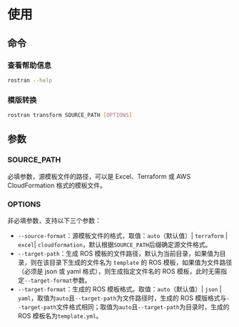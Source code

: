# 使用
## 命令
### 查看帮助信息
```bash
rostran --help
```

### 模版转换
```bash
rostran transform SOURCE_PATH [OPTIONS] 
```

## 参数
### SOURCE_PATH
必填参数，源模板文件的路径，可以是 Excel、Terraform 或 AWS CloudFormation 格式的模板文件。
### OPTIONS
非必填参数，支持以下三个参数：
- `--source-format`：源模板文件的格式，取值：`auto`（默认值）| `terraform` | `excel`| `cloudformation`，默认根据`SOURCE_PATH`后缀确定源文件格式。
- `--target-path`：生成 ROS 模板的文件路径，默认为当前目录，如果值为目录，则在该目录下生成的文件名为 `template` 的 ROS 模板，如果值为文件路径（必须是 json 或 yaml 格式），则生成指定文件名的 ROS 模板，此时无需指定`--target-format`参数。
- `--target-format`：生成的 ROS 模板格式。取值：`auto`（默认值）| `json` | `yaml`，取值为`auto`且`--target-path`为文件路径时，生成的 ROS 模版格式与`--target-path`文件格式相同；取值为`auto`且`--target-path`为目录时，生成的 ROS 模板名为`template.yml`。


